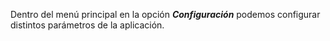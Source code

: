 Dentro del menú principal en la opción ***Configuración*** podemos configurar distintos parámetros de la aplicación.
